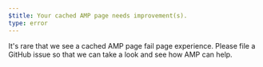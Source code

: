 ```yaml
---
$title: Your cached AMP page needs improvement(s).
type: error
---
```

It's rare that we see a cached AMP page fail page experience.
Please file a GitHub issue so that we can take a look and see how AMP can help.
